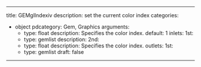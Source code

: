 
---
title: GEMglIndexiv
description: set the current color index
categories:
  - object
pdcategory: Gem, Graphics
arguments:
    - type: float
      description: Specifies the color index.
      default: 1
inlets:
  1st:
    - type: gemlist
      description:
  2nd:
    - type: float
      description: Specifies the color index.
outlets:
  1st:
    - type: gemlist
draft: false
---

